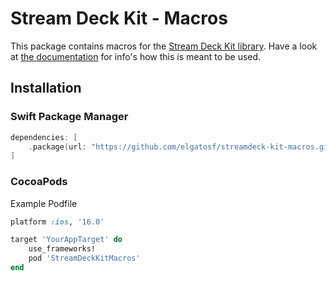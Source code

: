 # Stream Deck Kit - Macros

This package contains macros for the [Stream Deck Kit library](https://github.com/elgatosf/streamdeck-kit-ipad). Have a look at [the documentation](https://docs.elgato.com/ipad/) for info's how this is meant to be used.

## Installation

### Swift Package Manager 

```swift
dependencies: [
    .package(url: "https://github.com/elgatosf/streamdeck-kit-macros.git", upToNextMajor: "0.0.1")
]
```

### CocoaPods

Example Podfile

```Ruby
platform :ios, '16.0'

target 'YourAppTarget' do
    use_frameworks!
    pod 'StreamDeckKitMacros'
end
```
